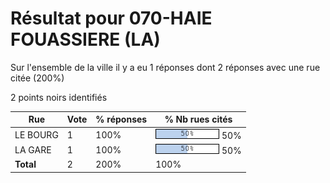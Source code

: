 # Résultat pour 070-HAIE FOUASSIERE (LA)

Sur l'ensemble de la ville il y a eu 1 réponses dont 2 réponses avec une rue citée (200%)

2 points noirs identifiés

| Rue | Vote | % réponses | % Nb rues cités|
|-----|------|------------|----------------|
| LE BOURG | 1 | 100% | <img src="../../img/bar_50.gif" />&nbsp;50%|
| LA GARE | 1 | 100% | <img src="../../img/bar_50.gif" />&nbsp;50%|
| **Total** | 2 | 200% | 100%|
